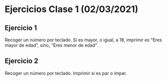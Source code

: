 # Ejercicios Clase 1 (02/03/2021)

## Ejercicio 1

Recoger un número por teclado. Si es mayor, o igual, a 18, imprimir es "Eres mayor de edad", sino, "Eres menor de edad".

## Ejercicio 2

Recoger un número por teclado. Imprimir si es par o impar.
